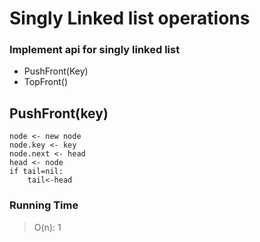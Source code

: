# Singly Linked list  operations

### Implement api for singly linked list 
- PushFront(Key) 
- TopFront()


## PushFront(key)
```
node <- new node
node.key <- key
node.next <- head
head <- node
if tail=nil:
	tail<-head
```
### Running Time

> O(n): 1

